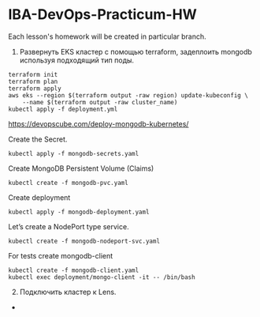# IBA-DevOps-Practicum-HW
Each lesson's homework will be created in particular branch.

1.	Развернуть EKS кластер с помощью terraform, задеплоить mongodb используя подходящий тип поды.
```
terraform init
terraform plan
terraform apply
aws eks --region $(terraform output -raw region) update-kubeconfig \
    --name $(terraform output -raw cluster_name)
kubectl apply -f deployment.yml
```
https://devopscube.com/deploy-mongodb-kubernetes/

Create the Secret.
```
kubectl apply -f mongodb-secrets.yaml
```
Create MongoDB Persistent Volume (Claims)
```
kubectl create -f mongodb-pvc.yaml
```
Create deployment
```
kubectl apply -f mongodb-deployment.yaml
```
Let’s create a NodePort type service.
```
kubectl create -f mongodb-nodeport-svc.yaml
```
For tests create mongodb-client
```
kubectl create -f mongodb-client.yaml
kubectl exec deployment/mongo-client -it -- /bin/bash
```

2.	Подключить кластер к Lens.
+

